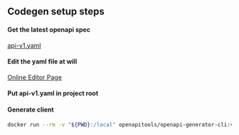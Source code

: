 ## Codegen setup steps

#### Get the latest openapi spec
[api-v1.yaml](https://github.com/sniff-ssw/sniff_back/blob/main/src/main/resources/api-v1.yaml)

#### Edit the yaml file at will
[Online Editor Page](https://editor-next.swagger.io)

#### Put api-v1.yaml in project root

#### Generate client

```sh
docker run --rm -v "${PWD}:/local" openapitools/openapi-generator-cli:v6.3.0 generate -i /local/api-v1.yaml -g typescript-axios -o ./local/src/client -spaces=2
```
